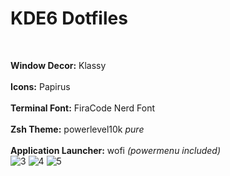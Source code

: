 # KDE6 Dotfiles
<br>

**Window Decor:** Klassy <br>  
**Icons:** Papirus <br>  
**Terminal Font:** FiraCode Nerd Font <br>  
**Zsh Theme:** powerlevel10k *pure* <br>  
**Application Launcher:** wofi *(powermenu included)* <br>
![3](https://github.com/user-attachments/assets/66bfb803-be02-461a-83b6-f756d4904793)
![4](https://github.com/user-attachments/assets/d84eae5e-ba34-4f9c-8b83-f6fe4994c2ce)
![5](https://github.com/user-attachments/assets/7f75d584-f836-4739-8d71-2ade8746d764)
